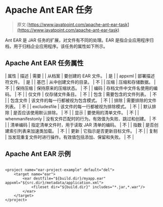 # Apache Ant EAR 任务

> 原文:[https://www.javatpoint.com/apache-ant-ear-task](https://www.javatpoint.com/apache-ant-ear-task)

Ant EAR 是 JAR 任务的扩展，对文件有不同的处理。EAR 是指企业应用程序归档，用于归档企业应用程序。该任务的属性如下所示。

## Apache Ant EAR 任务属性

| 属性 | 描述 | 需要 |
| 从档案 | 要创建的 EAR 文件。 | 是 |
| appxml | 部署描述符文件。 | 是 |
| 基巴 | 从中创建文件的目录。 | 不 |
| 压缩 | 压缩和存储数据。 | 不 |
| 保持压缩 | 保持原来的压缩状态。 | 不 |
| 编码 | 存档文件中文件名使用的编码。 | 不 |
| 仅文件 | 仅存储文件条目。 | 不 |
| 包含 | 需要包含的文件列表。 | 不 |
| 包含文件 | 该文件的每一行都被视为包含模式。 | 不 |
| 排除 | 需要排除的文件列表。 | 不 |
| excludesfile | 该文件的每一行都被视为排除模式。 | 不 |
| 默认排除 | 是否应该使用默认排除。 | 不 |
| 显示 | 要使用的清单文件。 | 不 |
| whenmanifestonly | 没有文件匹配时的行为。有效值为失败、跳过和创建。 | 不 |
| 清单编码 | 指定清单文件时，用于读取 JAR 清单的编码。 | 不 |
| 指数 | 是否创建索引列表来加速类加载。 | 不 |
| 更新 | 它指示是否更新目标文件。 | 不 |
| 复制 | 当发现重复文件时进行操作。有效值包括添加、保留和失败。 | 不 |

## Apache Ant EAR 示例

```

<project name="ear-project-example" default="del">
	<target name="ear">
		<ear destfile="${build.dir}/myapp.ear" appxml="${src.dir}/metadata/application.xml">
     	 	<fileset dir="${build.dir}" includes="*.jar,*.war"/>
    	</ear>
	</target>
</project>

```